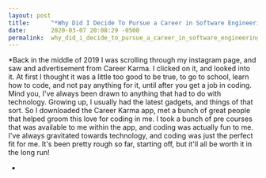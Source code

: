 ```yaml
---
layout: post
title:      "*Why Did I Decide To Pursue a Career in Software Engineering?*"
date:       2020-03-07 20:08:29 -0500
permalink:  why_did_i_decide_to_pursue_a_career_in_software_engineering
---
```



*Back in the middle of 2019 I was scrolling through my instagram page, and saw and advertisement from Career Karma. I clicked on it, and looked into it. At first I thought it was a little too good to be true, to go to school, learn how to code, and not pay anything for it, until after you get a job in coding. Mind you, I've always been drawn to anything that had to do with technology. Growing up, I usually had the latest gadgets, and things of that sort. So I downloaded the Career Karma app, met a bunch of great people that helped groom this love for coding in me. I took a bunch of pre courses that was available to me within the app, and coding was actually fun to me. I've always gravitated towards technology, and coding was just the perfect fit for me. It's been pretty rough so far, starting off, but it'll all be worth it in the long run!

*




